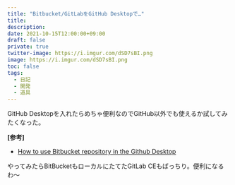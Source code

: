 ```yaml
---
title: "Bitbucket/GitLabをGitHub Desktopで…"
title: 
description: 
date: 2021-10-15T12:00:00+09:00
draft: false
private: true
twitter-image: https://i.imgur.com/dSD7sBI.png
image: https://i.imgur.com/dSD7sBI.png
toc: false
tags:
  - 日記
  - 開発
  - 道具
---
```


GitHub Desktopを入れたらめちゃ便利なのでGitHub以外でも使えるか試してみたくなった。

__[参考]__
* [How to use Bitbucket repository in the Github Desktop](https://medium.com/@rvrajavijay/how-to-use-bitbucket-repository-in-the-github-desktop-fae2ef61135d)

やってみたらBitBucketもローカルにたてたGitLab CEもばっちり。便利になるわ〜
